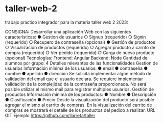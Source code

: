 # taller-web-2
trabajo practico integrador para la materia taller web 2 2023:

CONSIGNA:
Desarrollar una aplicación Web con las siguientes características:
● Gestion de usuarios
○ Signup (requerido)
○ Signin (requerido)
○ Recupero de contraseña (opcional)
● Gestión de productos
○ Visualización de productos (requerido)
○ Agregar producto a carrito de compra (requerido)
○ Ver pedido (requerido)
○ Carga de nuevo producto (opcional)
Tecnologías:
Frontend: Angular
Backend: Node
Cantidad de alumnos por grupo: 4
Detalles relevantes de las funcionalidades
Gestion de usuarios
Información mínima de los usuarios:
● email
● contraseña
● nombre
● apellido
● dirección
Se solicita implementar algún método de validación del email que el usuario declara.
Se requiere implementar validación de la complejidad de la contraseña proporcionada.
No será posible utilizar el mismo mail para registrar múltiples usuarios.
Gestión de productos
Información mínima de los productos:
● Nombre
● Descripción
● Clasificación
● Precio
Desde la visualización del producto será posible agregar el mismo al carrito de compras.
En la visualización del carrito de compras se mostrará el detalle de los productos del pedido
a realizar.
URL GIT Ejemplo
https://github.com/llarreta/taller
